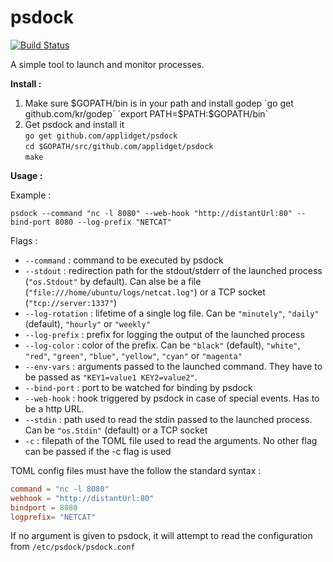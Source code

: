 **psdock**
======

[![Build Status](https://travis-ci.org/applidget/psdock.svg)](https://travis-ci.org/applidget/psdock)

A simple tool to launch and monitor processes.

**Install :**


1) Make sure $GOPATH/bin is in your path and install godep  
`go get github.com/kr/godep`  
`export PATH=$PATH:$GOPATH/bin`  
2) Get psdock and install it  
`go get github.com/applidget/psdock`  
`cd $GOPATH/src/github.com/applidget/psdock`  
`make`


**Usage :**

Example :

  `````
  psdock --command "nc -l 8080" --web-hook "http://distantUrl:80" --bind-port 8080 --log-prefix "NETCAT"
  `````

Flags :  
  * `--command` : command to be executed by psdock  
  * `--stdout` : redirection path for the stdout/stderr of the launched process (`"os.Stdout"` by default). Can alse be a file (`"file:///home/ubuntu/logs/netcat.log"`) or a TCP socket (`"tcp://server:1337"`)
  * `--log-rotation` : lifetime of a single log file. Can be `"minutely"`, `"daily"` (default), `"hourly"` or `"weekly"`
  * `--log-prefix` : prefix for logging the output of the launched process
  * `--log-color` : color of the prefix. Can be `"black"` (default), `"white"`, `"red"`, `"green"`, `"blue"`, `"yellow"`, `"cyan"` or `"magenta"`
  * `--env-vars` : arguments passed to the launched command. They have to be passed as `"KEY1=value1 KEY2=value2"`.  
  * `--bind-port` : port to be watched for binding by psdock  
  * `--web-hook` : hook triggered by psdock in case of special events. Has to be a http URL.  
  * `--stdin` : path used to read the stdin passed to the launched process. Can be `"os.Stdin"` (default) or a TCP socket
  * `-c` : filepath of the TOML file used to read the arguments. No other flag can be passed if the -c flag is used

  
TOML config files must have the follow the standard syntax : 
  
  `````toml
  command = "nc -l 8080"
  webhook = "http://distantUrl:80"
  bindport = 8080
  logprefix= "NETCAT"
  `````
 
If no argument is given to psdock, it will attempt to read the configuration from `/etc/psdock/psdock.conf` 
  
